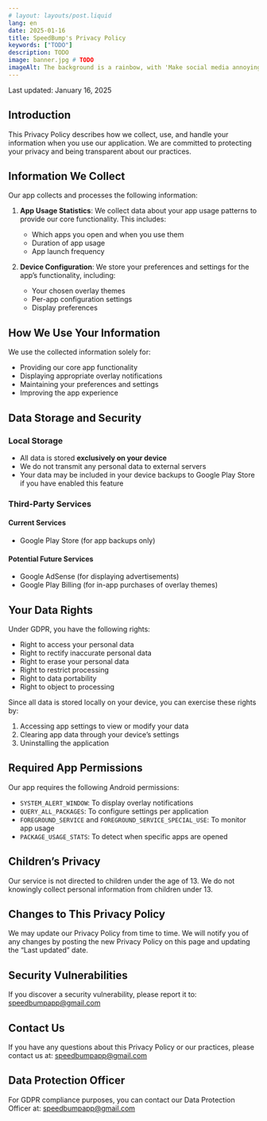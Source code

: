 ```yaml
---
# layout: layouts/post.liquid
lang: en
date: 2025-01-16
title: SpeedBump's Privacy Policy
keywords: ["TODO"]
description: TODO
image: banner.jpg # TODO
imageAlt: The background is a rainbow, with 'Make social media annoying' in the middle using the font Comic Sans, and a badly drawn cat in the top right corner. It references the internet meme 'graphic design is my passion'.
---
```


<div class="post-meta">Last updated: January 16, 2025</div>

<h2 id="introduction">Introduction</h2>
<p>This Privacy Policy describes how we collect, use, and handle your information when you use our application. We are committed to protecting your privacy and being transparent about our practices.</p>
<h2 id="information-we-collect" tabindex="-1">Information We Collect</h2>
<p>Our app collects and processes the following information:</p>
<ol>
<li>
<p><strong>App Usage Statistics</strong>: We collect data about your app usage patterns to provide our core functionality. This includes:</p>
<ul>
<li>Which apps you open and when you use them</li>
<li>Duration of app usage</li>
<li>App launch frequency</li>
</ul>
</li>
<li>
<p><strong>Device Configuration</strong>: We store your preferences and settings for the app’s functionality, including:</p>
<ul>
<li>Your chosen overlay themes</li>
<li>Per-app configuration settings</li>
<li>Display preferences</li>
</ul>
</li>
</ol>
<h2 id="how-we-use-your-information" tabindex="-1">How We Use Your Information</h2>
<p>We use the collected information solely for:</p>
<ul>
<li>Providing our core app functionality</li>
<li>Displaying appropriate overlay notifications</li>
<li>Maintaining your preferences and settings</li>
<li>Improving the app experience</li>
</ul>
<h2 id="data-storage-and-security" tabindex="-1">Data Storage and Security</h2>
<h3 id="local-storage" tabindex="-1">Local Storage</h3>
<ul>
<li>All data is stored <strong>exclusively on your device</strong></li>
<li>We do not transmit any personal data to external servers</li>
<li>Your data may be included in your device backups to Google Play Store if you have enabled this feature</li>
</ul>
<h3 id="third-party-services" tabindex="-1">Third-Party Services</h3>
<h4 id="current-services" tabindex="-1">Current Services</h4>
<ul>
<li>Google Play Store (for app backups only)</li>
</ul>
<h4 id="potential-future-services" tabindex="-1">Potential Future Services</h4>
<ul>
<li>Google AdSense (for displaying advertisements)</li>
<li>Google Play Billing (for in-app purchases of overlay themes)</li>
</ul>
<h2 id="your-data-rights" tabindex="-1">Your Data Rights</h2>
<p>Under GDPR, you have the following rights:</p>
<ul>
<li>Right to access your personal data</li>
<li>Right to rectify inaccurate personal data</li>
<li>Right to erase your personal data</li>
<li>Right to restrict processing</li>
<li>Right to data portability</li>
<li>Right to object to processing</li>
</ul>
<p>Since all data is stored locally on your device, you can exercise these rights by:</p>
<ol>
<li>Accessing app settings to view or modify your data</li>
<li>Clearing app data through your device’s settings</li>
<li>Uninstalling the application</li>
</ol>
<h2 id="required-app-permissions" tabindex="-1">Required App Permissions</h2>
<p>Our app requires the following Android permissions:</p>
<ul>
<li><code>SYSTEM_ALERT_WINDOW</code>: To display overlay notifications</li>
<li><code>QUERY_ALL_PACKAGES</code>: To configure settings per application</li>
<li><code>FOREGROUND_SERVICE</code> and <code>FOREGROUND_SERVICE_SPECIAL_USE</code>: To monitor app usage</li>
<li><code>PACKAGE_USAGE_STATS</code>: To detect when specific apps are opened</li>
</ul>
<h2 id="children-s-privacy" tabindex="-1">Children’s Privacy</h2>
<p>Our service is not directed to children under the age of 13. We do not knowingly collect personal information from children under 13.</p>
<h2 id="changes-to-this-privacy-policy" tabindex="-1">Changes to This Privacy Policy</h2>
<p>We may update our Privacy Policy from time to time. We will notify you of any changes by posting the new Privacy Policy on this page and updating the “Last updated” date.</p>
<h2 id="security-vulnerabilities" tabindex="-1">Security Vulnerabilities</h2>
<p>If you discover a security vulnerability, please report it to: <a href="mailto:speedbumpapp@gmail.com">speedbumpapp@gmail.com</a></p>
<h2 id="contact-us" tabindex="-1">Contact Us</h2>
<p>If you have any questions about this Privacy Policy or our practices, please contact us at: <a href="mailto:speedbumpapp@gmail.com">speedbumpapp@gmail.com</a></p>
<h2 id="data-protection-officer" tabindex="-1">Data Protection Officer</h2>
<p>For GDPR compliance purposes, you can contact our Data Protection Officer at: <a href="mailto:speedbumpapp@gmail.com">speedbumpapp@gmail.com</a></p>
